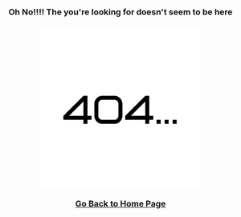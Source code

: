 <h3 align="center">Oh No!!!! The you're looking for doesn't seem to be here<h3>

<center>
<img src="./images/404.png" />
</center>

<p align="center"><a href="./index.md">Go Back to Home Page</a><p>
